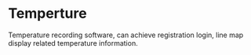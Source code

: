 # Temperture
Temperature recording software, can achieve registration login, line map display related temperature information.
